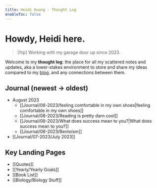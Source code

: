 ```yaml
---
title: Heidi Huang - Thought Log 
enableToc: false
---
```

# Howdy, Heidi here.
> [!tip] Working with my garage door up since 2023.

Welcome to my **thought log**: the place for all my scattered notes and updates, aka a lower-stakes environment to store and share my ideas compared to my [blog](https://heidi-huang.ghost.io), and any connections between them. 

## Journal (newest → oldest)
- August 2023
	- [[Journal/08-2023/feeling comfortable in my own shoes|feeling comfortable in my own shoes]]
	- [[Journal/08-2023/Reading is pretty darn cool]]
	- [[Journal/08-2023/What does success mean to you?|What does success mean to you?]]
	- [[Journal/08-2023/Bentoism]]
- [[Journal/07-2023/July 2023]]

## Key Landing Pages   
- [[Quotes]]
- [[Yearly/Yearly Goals]]
- [[Book List]]
- [[Biology/Biology Stuff]]